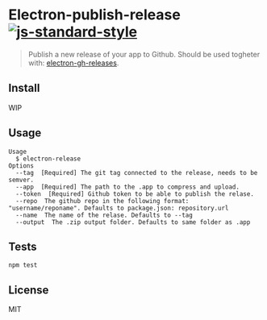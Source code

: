 # Electron-publish-release [![js-standard-style](https://img.shields.io/badge/code%20style-standard-brightgreen.svg?style=flat)](https://github.com/feross/standard)
> Publish a new release of your app to Github. Should be used togheter with: [electron-gh-releases](https://github.com/jenslind/electron-gh-releases).

## Install

WIP

## Usage

```
Usage
  $ electron-release
Options
  --tag  [Required] The git tag connected to the release, needs to be semver.
  --app  [Required] The path to the .app to compress and upload.
  --token  [Required] Github token to be able to publish the relase.
  --repo  The github repo in the following format: "username/reponame". Defaults to package.json: repository.url
  --name  The name of the relase. Defaults to --tag
  --output  The .zip output folder. Defaults to same folder as .app
```

## Tests

```
npm test
```

## License
MIT

